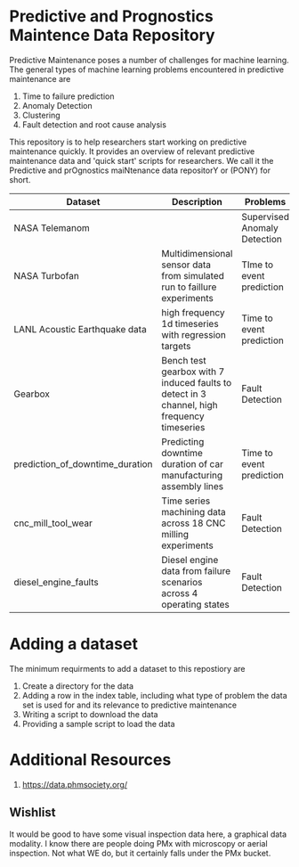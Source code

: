 # Predictive and Prognostics Maintence Data Repository 

Predictive Maintenance poses a number of challenges for machine learning. The general types of machine learning problems encountered in predictive maintenance are
1. Time to failure prediction
2. Anomaly Detection
3. Clustering
4. Fault detection and root cause analysis

This repository is to help researchers start working on predictive maintenance quickly. It provides an overview of relevant predictive maintenance data and 'quick start' scripts for researchers. We call it the Predictive and prOgnostics maiNtenance data repositorY or (PONY) for short.

| **Dataset**  | **Description**  | **Problems**  | **Location**  | **Existing Benchmark**  |
|--------------|------------------|---------------|---------------|-------------------|
| NASA Telemanom  |   | Supervised Anomaly Detection  |  https://s3-us-west-2.amazonaws.com/telemanom/data.zip | https://github.com/khundman/telemanom   |
| NASA Turbofan  | Multidimensional sensor data from simulated run to faillure experiments   | TIme to event prediction  | Not currently online, copy available from CMU team or the authors on request  |   |
| LANL Acoustic Earthquake data   | high frequency 1d timeseries with regression targets  | Time to event prediction  | www.kaggle.com/competitions/LANL-Earthquake-Prediction  |   |
| Gearbox   | Bench test gearbox with 7 induced faults to detect in 3 channel, high frequency timeseries | Fault Detection  | https://c3.ndc.nasa.gov/dashlink/resources/997/  |   |
| prediction_of_downtime_duration | Predicting downtime duration of car manufacturing assembly lines | Time to event prediction | https://github.com/aayanmaity/Predicting-the-downtime-duration-of-a-factory |  |
| cnc_mill_tool_wear | Time series machining data across 18 CNC milling experiments | Fault Detection | https://www.kaggle.com/datasets/shasun/tool-wear-detection-in-cnc-mill |  |
| diesel_engine_faults | Diesel engine data from failure scenarios across 4 operating states | Fault Detection | https://data.mendeley.com/datasets/k22zxz29kr/1 |  |

# Adding a dataset
The minimum requirments to add a dataset to this repostiory are
1. Create a directory for the data
2. Adding a row in the index table, including what type of problem the data set is used for and its relevance to predictive maintenance
3. Writing a script to download the data
4. Providing a sample script to load the data

# Additional Resources
1. https://data.phmsociety.org/

## Wishlist
It would be good to have some visual inspection data here, a graphical
data modality. I know there are people doing PMx with microscopy or
aerial inspection. Not what WE do, but it certainly falls under the PMx
bucket.
